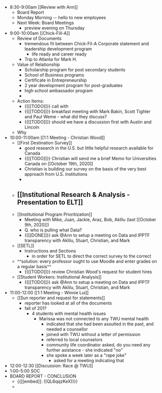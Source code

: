 - 8:30-9:00am [[Review with Ann]]
    - Board Report
    - Monday Morning -- hello to new employees
    - Next Week: Board Meetings
        - preview evening on Thursday
- 9:00-10:00am [[Chick-Fill-A]]
    - Review of Documents
        - tremendous fit between Chick-Fil-A Corporate statement and leadership development program
            - life ready and career ready
        - Trip to Atlanta for Mark H. 
    - Value of Relationship
        - Scholarship program for post secondary students
        - School of Business programs
        - Certificate in Entrepreneurship
        - 2 year development program for post-graduates
        - high school ambassador program
        - 
    - Action Items:
        - {{[[TODO]]}} call with 
        - {{[[TODO]]}} breakfast meeting with Mark Bakin, Scott Tighler and Paul Weme - what did they discuss?
        - {{[[TODO]]}} should we have a discussion first with Austin and Lincoln 
    - Why  
- 10:00-11:00am [[1:1 Meeting - Christian Wood]]
    - [[First Destination Survey]] 
        - good research in the U.S. but little helpful research available for Canada
        - {{[[TODO]]}} Christian will send me a brief Memo for Universities Canada on [[October 19th, 2020]]
        - Christian is building our survey on the basis of the very best approach from U.S. institutions
        - 
    - [[Institutional Research & Analysis - Presentation to ELT]]
        - 
    - [[Institutional Program Prioritization]]
        - Meeting with Mike, Juan, Jackie, Araz, Bob, Aklilu (last [[October 9th, 2020]])
        - Q. who is pulling what Data?
        - {{[[DONE]]}} ask @Ann to setup a meeting on Data and IPPTF transparency with Aklilu, Stuart, Christian, and Mark
    - [[SETL]]
        - Instructions and Sections
            - in order for SETL to direct the correct survey to the correct 
    - ^^solution: every professor ought to use Moodle and enter grades on a regular basis^^
        - {{[[TODO]]}} review Christian Wood's request for student hires
    - [[Student Workers: Institutional Analysis]]
        - {{[[TODO]]}} ask @Ann to setup a meeting on Data and IPPTF transparency with Aklilu, Stuart, Christian, and Mark
- 11:00-12:00 [[1:1 Meeting - Winnie Lui]]
    - [[Sun reporter and request for statements]]
        - reporter has looked at all of the documents
        - fall of 201?
            - 4 students with mental health issues
                - Marissa was not connected to any TWU mental health
                    - indicated that she had been assulted in the past, and needed a counsellor
                    - joined with TWU without a letter of permission
                    - referred to local counselors
                    - community life coordinator asked, do you need any further asistance - she indicated "no"
                    - she spoke a week later as a "rape joke"
                        - asked for a meeting indicating that 
- 12:00-12:30 [[Discussion: Race @ TWU]]
- 1:00-5:00 SOC
- BOARD REPORT - CONCLUSION 
    - {{[[embed]]: ((QL6qqzKeX))}}
    - 
